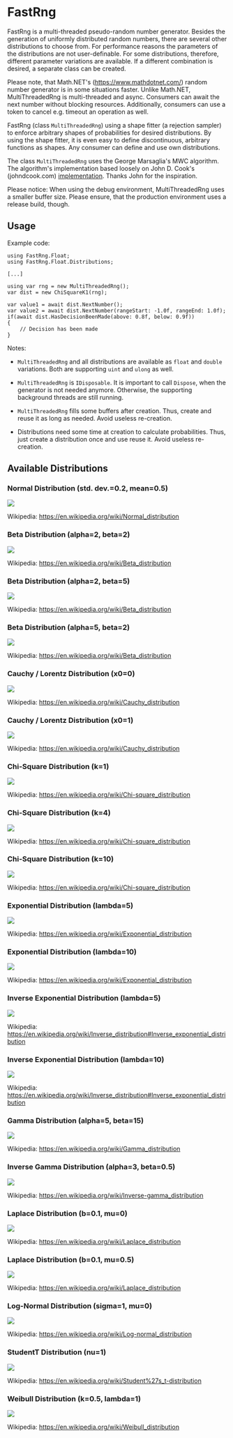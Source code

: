 # FastRng

FastRng is a multi-threaded pseudo-random number generator. Besides the generation of uniformly distributed random numbers, there are several other distributions to choose from. For performance reasons the parameters of the distributions are not user-definable. For some distributions, therefore, different parameter variations are available. If a different combination is desired, a separate class can be created.

Please note, that Math.NET's (https://www.mathdotnet.com/) random number generator is in some situations faster. Unlike Math.NET, MultiThreadedRng is multi-threaded and async. Consumers can await the next number without blocking resources. Additionally, consumers can use a token to cancel e.g. timeout an operation as well.

FastRng (class `MultiThreadedRng`) using a shape fitter (a rejection sampler) to enforce arbitrary shapes of probabilities for desired distributions. By using the shape fitter, it is even easy to define discontinuous, arbitrary functions as shapes. Any consumer can define and use own distributions.

The class `MultiThreadedRng` uses the George Marsaglia's MWC algorithm. The algorithm's implementation based loosely on John D. Cook's (johndcook.com) [implementation](https://www.codeproject.com/Articles/25172/Simple-Random-Number-Generation). Thanks John for the inspiration.

Please notice: When using the debug environment, MultiThreadedRng uses a smaller buffer size. Please ensure, that the production environment uses a release build, though.

## Usage
Example code:

```
using FastRng.Float;
using FastRng.Float.Distributions;

[...]

using var rng = new MultiThreadedRng();
var dist = new ChiSquareK1(rng);

var value1 = await dist.NextNumber();
var value2 = await dist.NextNumber(rangeStart: -1.0f, rangeEnd: 1.0f);
if(await dist.HasDecisionBeenMade(above: 0.8f, below: 0.9f))
{
    // Decision has been made
}
```

Notes:
- `MultiThreadedRng` and all distributions are available as `float` and `double` variations. Both are supporting `uint` and `ulong` as well.

- `MultiThreadedRng` is `IDisposable`. It is important to call `Dispose`, when the generator is not needed anymore. Otherwise, the supporting background threads are still running.

- `MultiThreadedRng` fills some buffers after creation. Thus, create and reuse it as long as needed. Avoid useless re-creation.

- Distributions need some time at creation to calculate probabilities. Thus, just create a distribution once and use reuse it. Avoid useless re-creation.

## Available Distributions

### Normal Distribution (std. dev.=0.2, mean=0.5)
![](images/normal.png)

Wikipedia: https://en.wikipedia.org/wiki/Normal_distribution


### Beta Distribution (alpha=2, beta=2)
![](images/beta-a2b2.png)

Wikipedia: https://en.wikipedia.org/wiki/Beta_distribution


### Beta Distribution (alpha=2, beta=5)
![](images/beta-a2b5.png)

Wikipedia: https://en.wikipedia.org/wiki/Beta_distribution


### Beta Distribution (alpha=5, beta=2)
![](images/beta-a5b2.png)

Wikipedia: https://en.wikipedia.org/wiki/Beta_distribution


### Cauchy / Lorentz Distribution (x0=0)
![](images/cauchy-lorentz-x0.png)

Wikipedia: https://en.wikipedia.org/wiki/Cauchy_distribution


### Cauchy / Lorentz Distribution (x0=1)
![](images/cauchy-lorentz-x1.png)

Wikipedia: https://en.wikipedia.org/wiki/Cauchy_distribution


### Chi-Square Distribution (k=1)
![](images/chi-square-k1.png)

Wikipedia: https://en.wikipedia.org/wiki/Chi-square_distribution


### Chi-Square Distribution (k=4)
![](images/chi-square-k4.png)

Wikipedia: https://en.wikipedia.org/wiki/Chi-square_distribution


### Chi-Square Distribution (k=10)
![](images/chi-square-k10.png)

Wikipedia: https://en.wikipedia.org/wiki/Chi-square_distribution


### Exponential Distribution (lambda=5)
![](images/exponential-la5.png)

Wikipedia: https://en.wikipedia.org/wiki/Exponential_distribution


### Exponential Distribution (lambda=10)
![](images/exponential-la10.png)

Wikipedia: https://en.wikipedia.org/wiki/Exponential_distribution


### Inverse Exponential Distribution (lambda=5)
![](images/inverse-exponential-la5.png)

Wikipedia: https://en.wikipedia.org/wiki/Inverse_distribution#Inverse_exponential_distribution


### Inverse Exponential Distribution (lambda=10)
![](images/inverse-exponential-la10.png)

Wikipedia: https://en.wikipedia.org/wiki/Inverse_distribution#Inverse_exponential_distribution


### Gamma Distribution (alpha=5, beta=15)
![](images/gamma-a5b15.png)

Wikipedia: https://en.wikipedia.org/wiki/Gamma_distribution


### Inverse Gamma Distribution (alpha=3, beta=0.5)
![](images/inverse-gamma-a3b05.png)

Wikipedia: https://en.wikipedia.org/wiki/Inverse-gamma_distribution


### Laplace Distribution (b=0.1, mu=0)
![](images/laplace-b01m0.png)

Wikipedia: https://en.wikipedia.org/wiki/Laplace_distribution


### Laplace Distribution (b=0.1, mu=0.5)
![](images/laplace-b01m05.png)

Wikipedia: https://en.wikipedia.org/wiki/Laplace_distribution


### Log-Normal Distribution (sigma=1, mu=0)
![](images/log-normal-s1m0.png)

Wikipedia: https://en.wikipedia.org/wiki/Log-normal_distribution


### StudentT Distribution (nu=1)
![](images/student-t-nu1.png)

Wikipedia: https://en.wikipedia.org/wiki/Student%27s_t-distribution


### Weibull Distribution (k=0.5, lambda=1)
![](images/weibull-k05la1.png)

Wikipedia: https://en.wikipedia.org/wiki/Weibull_distribution